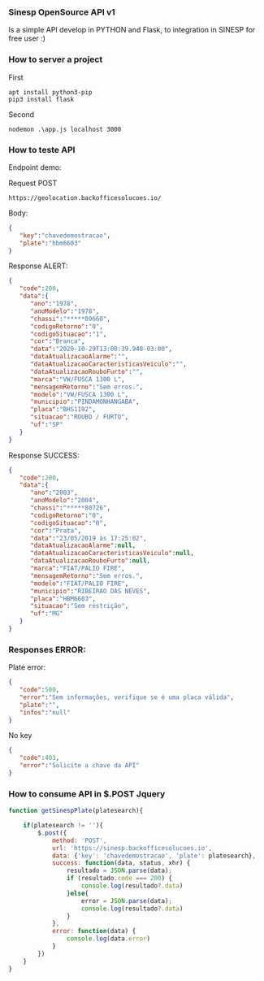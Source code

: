 ### Sinesp OpenSource API v1
Is a simple API develop in PYTHON and Flask, to integration in SINESP for free user :)

### How to server a project

First
```
apt install python3-pip
pip3 install flask

```

Second 
```
nodemon .\app.js localhost 3000
```

### How to teste API

Endpoint demo:

Request POST

```
https://geolocation.backofficesolucoes.io/
```

Body:

```json
{
   "key":"chavedemostracao",
   "plate":"hbm6603"
}
```
Response ALERT:

```json
{
   "code":200,
   "data":{
      "ano":"1978",
      "anoModelo":"1978",
      "chassi":"*****09660",
      "codigoRetorno":"0",
      "codigoSituacao":"1",
      "cor":"Branca",
      "data":"2020-10-29T13:00:39.948-03:00",
      "dataAtualizacaoAlarme":"",
      "dataAtualizacaoCaracteristicasVeiculo":"",
      "dataAtualizacaoRouboFurto":"",
      "marca":"VW/FUSCA 1300 L",
      "mensagemRetorno":"Sem erros.",
      "modelo":"VW/FUSCA 1300 L",
      "municipio":"PINDAMONHANGABA",
      "placa":"BHS1192",
      "situacao":"ROUBO / FURTO",
      "uf":"SP"
   }
}
```

Response SUCCESS:

```json
{
   "code":200,
   "data":{
      "ano":"2003",
      "anoModelo":"2004",
      "chassi":"*****80726",
      "codigoRetorno":"0",
      "codigoSituacao":"0",
      "cor":"Prata",
      "data":"23/05/2019 às 17:25:02",
      "dataAtualizacaoAlarme":null,
      "dataAtualizacaoCaracteristicasVeiculo":null,
      "dataAtualizacaoRouboFurto":null,
      "marca":"FIAT/PALIO FIRE",
      "mensagemRetorno":"Sem erros.",
      "modelo":"FIAT/PALIO FIRE",
      "municipio":"RIBEIRAO DAS NEVES",
      "placa":"HBM6603",
      "situacao":"Sem restrição",
      "uf":"MG"
   }
}
```

### Responses ERROR:

Plate error:

```json
{
   "code":500,
   "error":"Sem informações, verifique se é uma placa válida",
   "plate":"",
   "infos":"null"
}
```

No key
```json
{
   "code":403,
   "error":"Solicite a chave da API"
}
```
### How to consume API in $.POST Jquery

```javascript
function getSinespPlate(platesearch){

    if(platesearch != ''){
        $.post({
            method: 'POST',
            url: 'https://sinesp.backofficesolucoes.io',
            data: {'key': 'chavedemostracao', 'plate': platesearch},
            success: function(data, status, xhr) {
                resultado = JSON.parse(data);
                if (resultado.code === 200) {
                    console.log(resultado?.data)
                }else{
                    error = JSON.parse(data);
                    console.log(resultado?.data)
                }
            },
            error: function(data) {
                console.log(data.error)
            }
        })
    }
}
```
